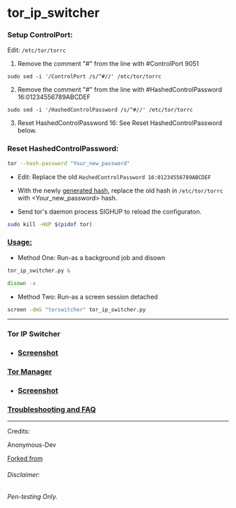 

# tor_ip_switcher


### Setup ControlPort:

Edit: `/etc/tor/torrc`

1. Remove the comment "#" from the line with  #ControlPort 9051

`sudo sed -i '/ControlPort /s/^#//' /etc/tor/torrc`

2. Remove the comment "#" from the line with #HashedControlPassword 16:01234556789ABCDEF

`sudo sed -i '/HashedControlPassword /s/^#//' /etc/tor/torrc`

3. Reset HashedControlPassword 16: See Reset HashedControlPassword below.


### Reset HashedControlPassword:

```bash
tor --hash-password "Your_new_password"
```

* Edit: Replace the old `HashedControlPassword 16:01234556789ABCDEF` 

* With the newly [generated hash](https://drive.google.com/open?id=0B79r4wTVj-CZbFNIM0lGTVRjbU0), replace the old hash in `/etc/tor/torrc` with <Your_new_password> hash.

* Send tor's daemon process SIGHUP to reload the configuraton.
```bash
sudo kill -HUP $(pidof tor)
```
### [Usage:](https://github.com/ruped24/tor_ip_switcher/wiki/Tor-IP-Switcher-installation)
* Method One: Run-as a background job and disown

```python
tor_ip_switcher.py &
```
```bash
disown -a
```
* Method Two: Run-as a screen session detached
```bash
screen -dmS "torswitcher" tor_ip_switcher.py
```
***

### Tor IP Switcher
* ### [Screenshot](https://drive.google.com/open?id=0B79r4wTVj-CZVm56M3pMdEx3X28)

### [Tor Manager](https://bitbucket.org/ruped24/tor_manager/src)

* ### [Screenshot](https://drive.google.com/file/d/0B79r4wTVj-CZdUtGU3p6WldHX2s/view)

### [Troubleshooting and FAQ](https://github.com/ruped24/tor_ip_switcher/wiki/Troubleshooting)
***
Credits:

Anonymous-Dev

[Forked from](https://github.com/Anonymous-Dev/Pyloris)

###### Disclaimer: ######
###### Pen-testing Only. ######
